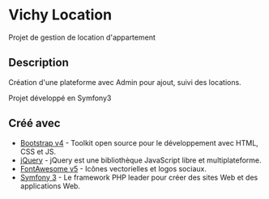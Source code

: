 Vichy Location
========================

Projet de gestion de location d'appartement

Description
--------------

Création d'une plateforme avec Admin pour ajout, suivi des locations.  

Projet développé en Symfony3

## Créé avec 

* [Bootstrap v4](https://getbootstrap.com/) - Toolkit open source pour le développement avec HTML, CSS et JS.
* [jQuery](https://jquery.com/) - jQuery est une bibliothèque JavaScript libre et multiplateforme.
* [FontAwesome v5](https://fontawesome.com/) - Icônes vectorielles et logos sociaux.
* [Symfony 3](http://symfony.com/what-is-symfony) - Le framework PHP leader pour créer des sites Web et des applications Web.
